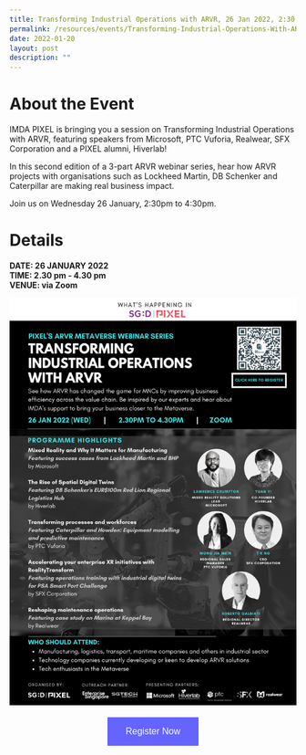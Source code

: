 ```yaml
---
title: Transforming Industrial Operations with ARVR, 26 Jan 2022, 2:30 pm
permalink: /resources/events/Transforming-Industrial-Operations-With-ARVR
date: 2022-01-20
layout: post
description: ""
---
```

# About the Event

IMDA PIXEL is bringing you a session on Transforming Industrial Operations with ARVR, featuring speakers from Microsoft, PTC Vuforia, Realwear, SFX Corporation and a PIXEL alumni, Hiverlab! 

In this second edition of a 3-part ARVR webinar series, hear how ARVR projects with organisations such as Lockheed Martin, DB Schenker and Caterpillar are making real business impact.

Join us on Wednesday 26 January, 2:30pm to 4:30pm. 

# Details
**DATE: 26 JANUARY 2022 <br> 
TIME: 2.30 pm - 4.30 pm <br> 
VENUE: via Zoom**


![Transforming Industrial Operations with ARVR](/images/events/Transforming%20Industrial%20Operations%20with%20ARVR.png)


<style>
#register {
  background-color: #0000ff;
  border: none;
  color: white;
  padding: 16px 32px;
  text-align: center;
  font-size: 16px;
  margin: 4px 2px;
  opacity: 0.6;
  transition: 0.3s;
  display: inline-block;
  text-decoration: none;
  cursor: pointer;
}
</style>

<center><a href="https://imda-pixel.sg/event/302" target="_blank"><button id="register" class="btn">Register Now</button></a></center>